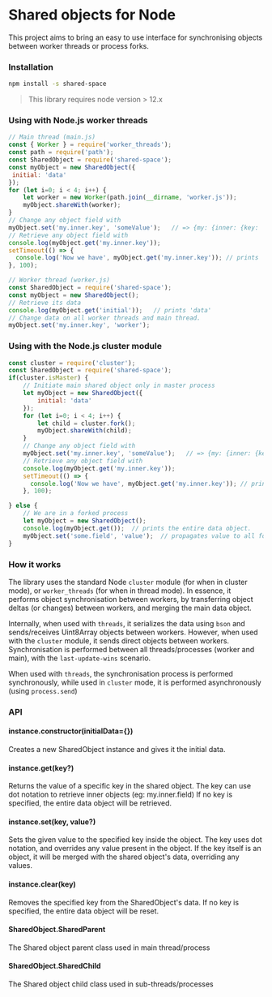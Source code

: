 # Shared objects for Node

This project aims to bring an easy to use interface for synchronising
objects between worker threads or process forks.

### Installation

```bash
npm install -s shared-space
```

> This library requires node version > 12.x

### Using with Node.js worker threads

```javascript
// Main thread (main.js)
const { Worker } = require('worker_threads');
const path = require('path');
const SharedObject = require('shared-space');
const myObject = new SharedObject({
 initial: 'data'
});
for (let i=0; i < 4; i++) {
    let worker = new Worker(path.join(__dirname, 'worker.js'));
    myObject.shareWith(worker);
}
// Change any object field with
myObject.set('my.inner.key', 'someValue');   // => {my: {inner: {key: 'someValue'}}}
// Retrieve any object field with
console.log(myObject.get('my.inner.key'));
setTimeout(() => {
  console.log('Now we have', myObject.get('my.inner.key')); // prints 'worker'
}, 100);

// Worker thread (worker.js)
const SharedObject = require('shared-space');
const myObject = new SharedObject();
// Retrieve its data
console.log(myObject.get('initial'));   // prints 'data'
// Change data on all worker threads and main thread.
myObject.set('my.inner.key', 'worker');
```

### Using with the Node.js cluster module

```javascript
const cluster = require('cluster');
const SharedObject = require('shared-space');
if(cluster.isMaster) {
    // Initiate main shared object only in master process
    let myObject = new SharedObject({
        initial: 'data'
    });
    for (let i=0; i < 4; i++) {
        let child = cluster.fork();
        myObject.shareWith(child);
    }
    // Change any object field with
    myObject.set('my.inner.key', 'someValue');   // => {my: {inner: {key: 'someValue'}}}
    // Retrieve any object field with
    console.log(myObject.get('my.inner.key'));
    setTimeout(() => {
      console.log('Now we have', myObject.get('my.inner.key')); // prints 'worker'
    }, 100);

} else {
    // We are in a forked process
    let myObject = new SharedObject();
    console.log(myObject.get());  // prints the entire data object.
    myObject.set('some.field', 'value');  // propagates value to all forked children, and the main process
}
```

### How it works
The library uses the standard Node `cluster` module (for when in cluster mode), or `worker_threads` (for when in thread mode).
In essence, it performs object synchronisation between workers, by transferring object deltas (or changes) between workers,
and merging the main data object.

Internally, when used with `threads`, it serializes the data using `bson` and sends/receives Uint8Array objects between workers.
However, when used with the `cluster` module, it sends direct objects between workers.
Synchronisation is performed between all threads/processes (worker and main), with the `last-update-wins` scenario.

When used with `threads`, the synchronisation process is performed synchronously, while used in `cluster` mode, it is performed asynchronously (using `process.send`)


### API

#### instance.constructor(initialData={})
Creates a new SharedObject instance and gives it the initial data.

#### instance.get(key?)
Returns the value of a specific key in the shared object. The key can use dot notation to retrieve inner objects (eg: my.inner.field)
If no key is specified, the entire data object will be retrieved.

#### instance.set(key, value?)
Sets the given value to the specified key inside the object. The key uses dot notation, and overrides any value present in the object.
If the key itself is an object, it will be merged with the shared object's data, overriding any values.

#### instance.clear(key)
Removes the specified key from the SharedObject's data. If no key is specified, the entire data object will be reset.

#### SharedObject.SharedParent
The Shared object parent class used in main thread/process

#### SharedObject.SharedChild
The Shared object child class used in sub-threads/processes

